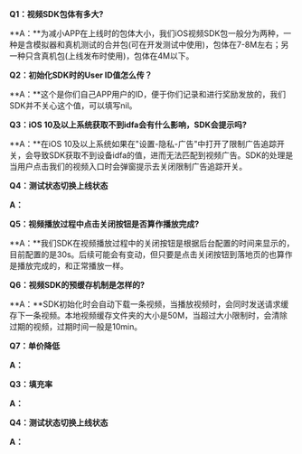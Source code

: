 **Q1：视频SDK包体有多大?**

**A：**为减小APP在上线时的包体大小，我们iOS视频SDK包一般分为两种，一种是含模拟器和真机测试的合并包\(可在开发测试中使用\)，包体在7-8M左右；另一种只含真机包\(上线发布时使用\)，包体在4M以下。

**Q2：初始化SDK时的User ID值怎么传？**

**A：**这个是你们自己APP用户的ID，便于你们记录和进行奖励发放的，我们SDK并不关心这个值，可以填写nil。

**Q3：iOS 10及以上系统获取不到idfa会有什么影响，SDK会提示吗?**

**A：**在iOS 10及以上系统如果在"设置-隐私-广告"中打开了限制广告追踪开关，会导致SDK获取不到设备idfa的值，进而无法匹配到视频广告。SDK的处理是当用户点击我们的视频入口时会弹窗提示去关闭限制广告追踪开关。

**Q4：测试状态切换上线状态**

**A：**

**Q5：视频播放过程中点击关闭按钮是否算作播放完成?**

**A：**我们SDK在视频播放过程中的关闭按钮是根据后台配置的时间来显示的，目前配置的是30s。后续可能会有变动，但只要是点击关闭按钮到落地页的也算作是播放完成的，和正常播放一样。

**Q6：视频SDK的预缓存机制是怎样的?**

**A：**SDK初始化时会自动下载一条视频，当播放视频时，会同时发送请求缓存下一条视频。本地视频缓存文件夹的大小是50M，当超过大小限制时，会清除过期的视频，过期时间一般是10min。

**Q7：单价降低**

**A：**

**Q3：填充率**

**A：**

**Q4：测试状态切换上线状态**

**A：**


